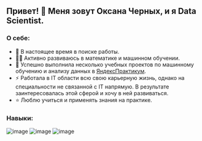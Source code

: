 ## Привет! 👋 Меня зовут Оксана Черных, и я Data Scientist. 

### О себе: 
- 🔭 В настоящее время в поиске работы.
- 👨‍🎓 Активно развиваюсь в математике и машинном обучении. 
- 🥇 Успешно выполнила несколько учебных проектов по машинному обучению и анализу данных в [ЯндексПрактикум](https://practicum.yandex.ru/data-scientist/?from=catalog).
- ⚡ Работала в IT области всю свою карьерную жизнь, однако на специальности не связанной с IT напрямую. В результате заинтересовалась этой сферой и хочу в ней развиваться.
- ⭐ Люблю учиться и применять знания на практике. 

### Навыки:
![image](https://github.com/user-attachments/assets/13ada3fb-c1ca-4833-9ad9-4ba8f63b4fc8)
![image](https://github.com/user-attachments/assets/a17ae994-7ca8-465b-b0ab-9b7c039ed786)
![image](https://github.com/user-attachments/assets/4d479a90-c56a-46ee-81e1-420883244e88)

